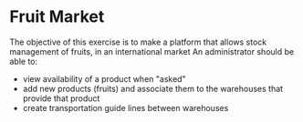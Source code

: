 # Fruit Market

The objective of this exercise is to make a platform that allows stock management of fruits, in an international market
An administrator should be able to:
  - view availability of a product when "asked"
  - add new products (fruits) and associate them to the warehouses that provide that product
  - create transportation guide lines between warehouses
